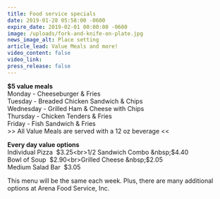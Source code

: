 ```yaml
---
title: Food service specials
date: 2019-01-28 05:58:00 -0600
expire_date: 2019-02-01 00:00:00 -0600
image: /uploads/fork-and-knife-on-plate.jpg
news_image_alt: Place setting
article_lead: Value Meals and more!
video_content: false
video_link:
press_release: false
---
```


**$5 value meals**<br>Monday - Cheeseburger & Fries<br>Tuesday - Breaded Chicken Sandwich & Chips<br>Wednesday - Grilled Ham & Cheese with Chips<br>Thursday - Chicken Tenders & Fries&nbsp;<br>Friday - Fish Sandwich & Fries<br>&gt;&gt; All Value Meals are served with a 12 oz beverage &lt;&lt;

**Every day value options**<br>Individual Pizza &nbsp;$3.25<br>1/2 Sandwich Combo &nbsp;$4.40<br>Bowl of Soup &nbsp;$2.90<br>Grilled Cheese &nbsp;$2.05<br>Medium Salad Bar &nbsp;$3.05

This menu will be the same each week. Plus, there are many additional options at Arena Food Service, Inc.

&nbsp;